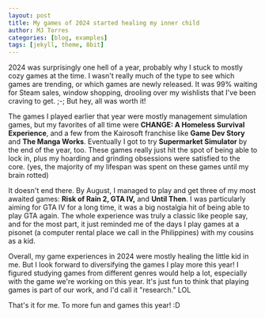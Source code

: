 ```yaml
---
layout: post
title: My games of 2024 started healing my inner child
author: MJ Torres
categories: [blog, examples]
tags: [jekyll, theme, 8bit]
---
```


2024 was surprisingly one hell of a year, probably why I stuck to mostly cozy games at the time. I wasn't really much of the type to see which games are trending, or which games are newly released. It was 99% waiting for Steam sales, window shopping, drooling over my wishlists that I've been craving to get. ;-; But hey, all was worth it!

The games I played earlier that year were mostly management simulation games, but my favorites of all time were **CHANGE: A Homeless Survival Experience**, and a few from the Kairosoft franchise like **Game Dev Story** and **The Manga Works**. Eventually I got to try **Supermarket Simulator** by the end of the year, too. These games really just hit the spot of being able to lock in, plus my hoarding and grinding obsessions were satisfied to the core. (yes, the majority of my lifespan was spent on these games until my brain rotted)

It doesn't end there. By August, I managed to play and get three of my most awaited games: **Risk of Rain 2, GTA IV,** and **Until Then**. I was particularly aiming for GTA IV for a long time, it was a big nostalgia hit of being able to play GTA again. The whole experience was truly a classic like people say, and for the most part, it just reminded me of the days I play games at a pisonet (a computer rental place we call in the Philippines) with my cousins as a kid.

Overall, my game experiences in 2024 were mostly healing the little kid in me. But I look forward to diversifying the games I play more this year! I figured studying games from different genres would help a lot, especially with the game we're working on this year. It's just fun to think that playing games is part of our work, and I'd call it "research." LOL

That's it for me. To more fun and games this year! :D


